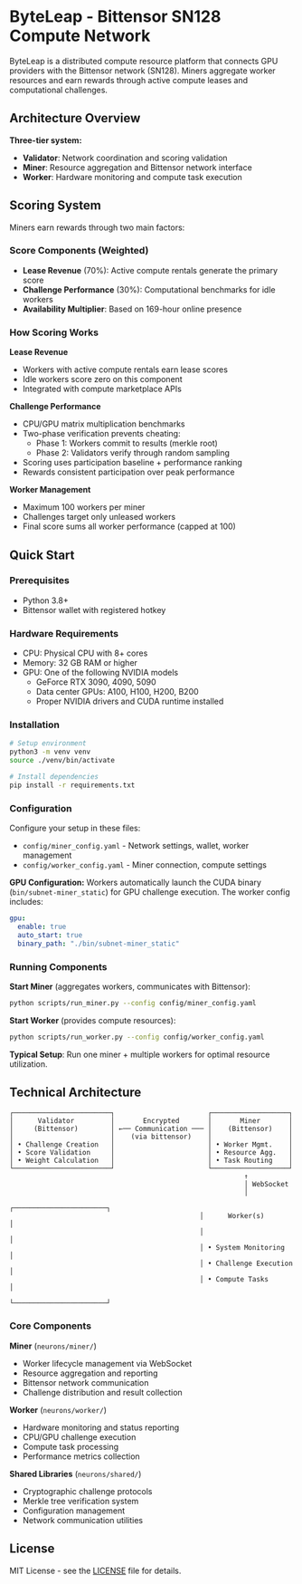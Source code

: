 # ByteLeap - Bittensor SN128 Compute Network

ByteLeap is a distributed compute resource platform that connects GPU providers with the Bittensor network (SN128). Miners aggregate worker resources and earn rewards through active compute leases and computational challenges.

## Architecture Overview

**Three-tier system:**
- **Validator**: Network coordination and scoring validation
- **Miner**: Resource aggregation and Bittensor network interface
- **Worker**: Hardware monitoring and compute task execution

## Scoring System

Miners earn rewards through two main factors:

### Score Components (Weighted)
- **Lease Revenue** (70%): Active compute rentals generate the primary score
- **Challenge Performance** (30%): Computational benchmarks for idle workers
- **Availability Multiplier**: Based on 169-hour online presence

### How Scoring Works

**Lease Revenue**
- Workers with active compute rentals earn lease scores
- Idle workers score zero on this component
- Integrated with compute marketplace APIs

**Challenge Performance**
- CPU/GPU matrix multiplication benchmarks
- Two-phase verification prevents cheating:
  - Phase 1: Workers commit to results (merkle root)
  - Phase 2: Validators verify through random sampling
- Scoring uses participation baseline + performance ranking
- Rewards consistent participation over peak performance

**Worker Management**
- Maximum 100 workers per miner
- Challenges target only unleased workers
- Final score sums all worker performance (capped at 100)

## Quick Start

### Prerequisites
- Python 3.8+
- Bittensor wallet with registered hotkey

### Hardware Requirements
- CPU: Physical CPU with 8+ cores
- Memory: 32 GB RAM or higher
- GPU: One of the following NVIDIA models
  - GeForce RTX 3090, 4090, 5090
  - Data center GPUs: A100, H100, H200, B200
  - Proper NVIDIA drivers and CUDA runtime installed

### Installation
```bash
# Setup environment
python3 -m venv venv
source ./venv/bin/activate

# Install dependencies
pip install -r requirements.txt
```

### Configuration
Configure your setup in these files:
- `config/miner_config.yaml` - Network settings, wallet, worker management
- `config/worker_config.yaml` - Miner connection, compute settings

**GPU Configuration:**
Workers automatically launch the CUDA binary (`bin/subnet-miner_static`) for GPU challenge execution. The worker config includes:
```yaml
gpu:
  enable: true
  auto_start: true
  binary_path: "./bin/subnet-miner_static"
```

### Running Components

**Start Miner** (aggregates workers, communicates with Bittensor):
```bash
python scripts/run_miner.py --config config/miner_config.yaml
```

**Start Worker** (provides compute resources):
```bash
python scripts/run_worker.py --config config/worker_config.yaml
```

**Typical Setup**: Run one miner + multiple workers for optimal resource utilization.

## Technical Architecture

```
┌────────────────────────┐                       ┌───────────────────┐
│      Validator         │       Encrypted       │       Miner       │
│     (Bittensor)        │ ←── Communication ─── │    (Bittensor)    │
│                        │    (via bittensor)    │                   │
│ • Challenge Creation   │                       │ • Worker Mgmt.    │
│ • Score Validation     │                       │ • Resource Agg.   │
│ • Weight Calculation   │                       │ • Task Routing    │
└────────────────────────┘                       └───────────────────┘
                                                          ↑
                                                          │ WebSocket
                                                          │
                                               ┌───────────────────────┐
                                               │      Worker(s)        │
                                               │                       │
                                               │ • System Monitoring   │
                                               │ • Challenge Execution │
                                               │ • Compute Tasks       │
                                               └───────────────────────┘
```

### Core Components

**Miner** (`neurons/miner/`)
- Worker lifecycle management via WebSocket
- Resource aggregation and reporting
- Bittensor network communication
- Challenge distribution and result collection

**Worker** (`neurons/worker/`)
- Hardware monitoring and status reporting
- CPU/GPU challenge execution
- Compute task processing
- Performance metrics collection

**Shared Libraries** (`neurons/shared/`)
- Cryptographic challenge protocols
- Merkle tree verification system
- Configuration management
- Network communication utilities

## License

MIT License - see the [LICENSE](LICENSE) file for details.
